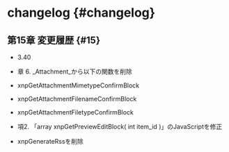 # changelog {#changelog}

## 第15章 変更履歴 {#15}

* 3.40

 * 章 6\. _Attachment_から以下の関数を削除

 * xnpGetAttachmentMimetypeConfirmBlock

 * xnpGetAttachmentFilenameConfirmBlock

 * xnpGetAttachmentFiletypeConfirmBlock

 * 項2\. 「array xnpGetPreviewEditBlock( int item_id )」のJavaScriptを修正

 * xnpGenerateRssを削除
